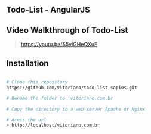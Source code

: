 ## Todo-List - AngularJS

## Video Walkthrough of Todo-List

> https://youtu.be/S5vlGHeQXuE
## Installation

```bash

# Clone this repository
https://github.com/Vitoriano/todo-list-sapios.git

# Rename the folder to 'vitoriano.com.br

# Copy the directory to a web server Apache or Nginx

# Acess the url
> http://localhost/vitoriano.com.br

```